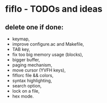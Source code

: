 # fiflo - TODOs and ideas
## delete one if done:
- keymap,
- improve configure.ac and Makefile,
- TAB key,
- fix too big memory usage (blocks),
- bigger buffer,
- paging mechanism,
- move cursor (YVFH keys),
- fiflorc file && colors,
- syntax highlighting,
- search option,
- lock on a file,
- hex mode.

